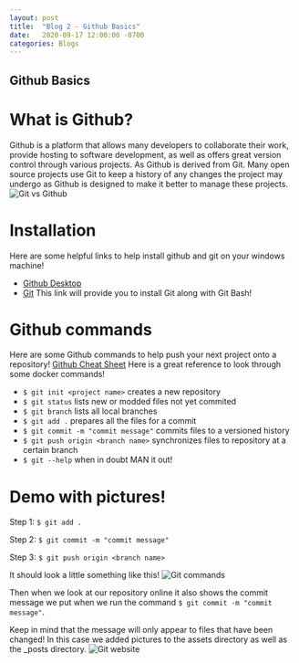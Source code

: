 ```yaml
---
layout: post
title:  "Blog 2 - Github Basics"
date:   2020-09-17 12:00:00 -0700
categories: Blogs
---
```

## Github Basics
# What is Github?
Github is a platform that allows many developers to collaborate their work, provide hosting to software development, as well as offers great version control through various projects. As Github is derived from Git. Many open source projects use Git to keep a history of any changes the project may undergo as Github is designed to make it better to manage these projects.
![Git vs Github](/cit480-blog/assets/blog2-git.PNG)

# Installation 
Here are some helpful links to help install github and git on your windows machine!
- [Github Desktop](https://desktop.github.com/)
- [Git](https://gitforwindows.org/) This link will provide you to install Git along with Git Bash!

# Github commands
Here are some Github commands to help push your next project onto a repository!
[Github Cheat Sheet](https://i.redd.it/8341g68g1v7y.png) Here is a great reference to look through some docker commands!
- `$ git init <project name>` creates a new repository 
- `$ git status` lists new or modded files not yet commited
- `$ git branch` lists all local branches
- `$ git add .` prepares all the files for a commit
- `$ git commit -m "commit message"` commits files to a versioned history
- `$ git push origin <branch name>` synchronizes files to repository at a certain branch
- `$ git --help` when in doubt MAN it out!

# Demo with pictures!
Step 1: `$ git add .`

Step 2: `$ git commit -m "commit message"`

Step 3: `$ git push origin <branch name>`

It should look a little something like this!
![Git commands](/cit480-blog/assets/blog2-com.PNG)

Then when we look at our repository online it also shows the commit message we put when we run the command `$ git commit -m "commit message"`.

Keep in mind that the message will only appear to files that have been changed! In this case we added pictures to the assets directory as well as the _posts directory.
![Git website](/cit480-blog/assets/blog2-web.PNG)